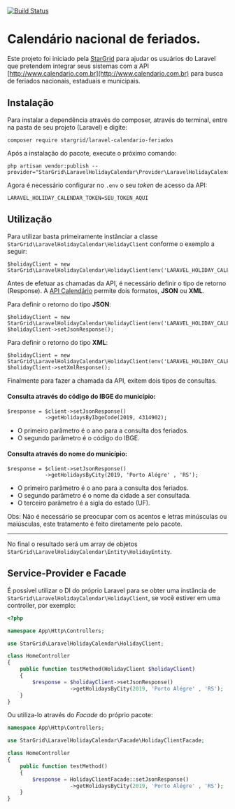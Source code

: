 [![Build Status](https://travis-ci.org/stargrid/laravel-calendario-feriados.svg?branch=master)](https://travis-ci.org/stargrid/laravel-calendario-feriados)

# Calendário nacional de feriados.

Este projeto foi iniciado pela [StarGrid](https://stargrid.pro) para ajudar os usuários do Laravel que pretendem integrar seus sistemas com a API [http://www.calendario.com.br](http://www.calendario.com.br) para busca de feriados nacionais, estaduais e municipais.

## Instalação

Para instalar a dependência através do composer, através do terminal, entre na pasta de seu projeto (Laravel) e digite:

```
composer require stargrid/laravel-calendario-feriados
```

Após a instalação do pacote, execute o próximo comando:
``` 
php artisan vendor:publish --provider="StarGrid\LaravelHolidayCalendar\Provider\LaravelHolidayCalendarServiceProvider"
```

Agora é necessário configurar no ```.env``` o seu *token* de acesso da API:
```
LARAVEL_HOLIDAY_CALENDAR_TOKEN=SEU_TOKEN_AQUI
```

## Utilização

Para utilizar basta primeiramente instânciar a classe `StarGrid\LaravelHolidayCalendar\HolidayClient` conforme o exemplo a seguir:
```
$holidayClient = new StarGrid\LaravelHolidayCalendar\HolidayClient(env('LARAVEL_HOLIDAY_CALENDAR_TOKEN'));
```

Antes de efetuar as chamadas da API, é necessário definir o tipo de retorno (Response). A [API Calendário](http://www.calendario.com.br/api_feriados_municipais_estaduais_nacionais.php) permite dois formatos, **JSON** ou **XML**.

Para definir o retorno do tipo **JSON**: 
```
$holidayClient = new StarGrid\LaravelHolidayCalendar\HolidayClient(env('LARAVEL_HOLIDAY_CALENDAR_TOKEN'));
$holidayClient->setJsonResponse();
```
Para definir o retorno do tipo **XML**:
```
$holidayClient = new StarGrid\LaravelHolidayCalendar\HolidayClient(env('LARAVEL_HOLIDAY_CALENDAR_TOKEN'));
$holidayClient->setXmlResponse();
```

Finalmente para fazer a chamada da API, exitem dois tipos de consultas.

#### Consulta através do código do IBGE do município:
```
$response = $client->setJsonResponse()
            ->getHolidaysByIbgeCode(2019, 4314902);
```
- O primeiro parâmetro é o ano para a consulta dos feriados.
- O segundo parâmetro é o código do IBGE.

#### Consulta através do nome do município:
```
$response = $client->setJsonResponse()
            ->getHolidaysByCity(2019, 'Porto Alégre' , 'RS');
```
- O primeiro parâmetro é o ano para a consulta dos feriados.
- O segundo parâmetro é o nome da cidade a ser consultada.
- O terceiro parâmetro é a sigla do estado (UF).

Obs: Não é necessário se preocupar com os acentos e letras minúsculas ou maiúsculas, este tratamento é feito diretamente pelo pacote.

___

No final o resultado será um array de objetos ```StarGrid\LaravelHolidayCalendar\Entity\HolidayEntity```.

## Service-Provider e Facade

É possível utilizar o DI do próprio Laravel para se obter uma instância de `StarGrid\LaravelHolidayCalendar\HolidayClient`, se você estiver em uma controller, por exemplo:
```php
<?php

namespace App\Http\Controllers;

use StarGrid\LaravelHolidayCalendar\HolidayClient;

class HomeController
{
    public function testMethod(HolidayClient $holidayClient)
    {
        $response = $holidayClient->setJsonResponse()
                    ->getHolidaysByCity(2019, 'Porto Alégre' , 'RS');    
    }
}
```

Ou utiliza-lo através do *Facade* do próprio pacote:
```php
namespace App\Http\Controllers;

use StarGrid\LaravelHolidayCalendar\Facade\HolidayClientFacade;

class HomeController
{
    public function testMethod()
    {
        $response = HolidayClientFacade::setJsonResponse()
                    ->getHolidaysByCity(2019, 'Porto Alégre' , 'RS');    
    }
}
```